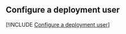 ## Configure a deployment user  

[!INCLUDE [Configure a deployment user](configure-deployment-user-no-h.md)]